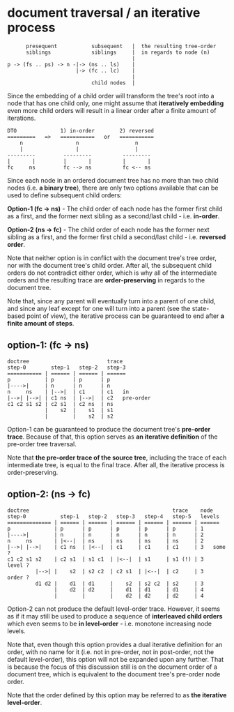 
# document traversal / an iterative process

```
      presequent           subsequent   |  the resulting tree-order
      siblings             siblings     |  in regards to node (n)
                                        |
p -> (fs .. ps) -> n -|-> (ns .. ls)    |
                      |-> (fc .. lc)    |
                                        |
                           child nodes  |
```

Since the embedding of a child order will transform the tree's root into a
node that has one child only, one might assume that **iteratively embedding**
even more child orders will result in a linear order after a finite amount
of iterations.

```
DTO              1) in-order        2) reversed
=========   =>   ===========   or   ===========
    n                 n                  n
    |                 |                  |
---------         ---------          ---------
|       |         |       |          |       |
fc     ns         fc --> ns          fc <-- ns
```

Since each node in an ordered document tree has no more than two child
nodes (i.e. **a binary tree**), there are only two options available that
can be used to define subsequent child orders:

**Option-1 (fc -> ns)** - The child order of each node has the former first
child as a first, and the former next sibling as a second/last child -
i.e. **in-order**.

**Option-2 (ns -> fc)** - The child order of each node has the former next
sibling as a first, and the former first child a second/last child -
i.e. **reversed order**.

Note that neither option is in conflict with the document tree's tree order,
nor with the document tree's child order. After all, the subsequent child
orders do not contradict either order, which is why all of the intermediate
orders and the resulting trace are **order-preserving** in regards to the
document tree.

Note that, since any parent will eventually turn into a parent of one child,
and since any leaf except for one will turn into a parent (see the state-based
point of view), the iterative process can be guaranteed to end after
**a finite amount of steps**.

<!-- ======================================================================= -->
## option-1: (fc -> ns)

```
doctree                         trace
step-0        step-1   step-2   step-3
=========== | ====== | ====== | ======
p           | p      | p      | p
|---->|     | n      | n      | n
n     ns    | |-->|  | c1     | c1   in
|-->| |-->| | c1 ns  | |-->|  | c2   pre-order
c1 c2 s1 s2 | c2 s1  | c2 ns  | ns
            |    s2  |    s1  | s1
            |        |    s2  | s2
```

Option-1 can be guaranteed to produce the document tree's **pre-order trace**.
Because of that, this option serves as **an iterative definition** of the
pre-order tree traversal.

Note that **the pre-order trace of the source tree**, including the trace of
each intermediate tree, is equal to the final trace. After all, the iterative
process is order-preserving.

<!-- ======================================================================= -->
## option-2: (ns -> fc)

```
doctree                                              trace    node
step-0           step-1   step-2   step-3   step-4   step-5   levels
============== | ====== | ====== | ====== | ====== | ====== | ======
p              | p      | p      | p      | p      | p      | 1
|---->|        | n      | n      | n      | n      | n      | 2
n     ns       | |<--|  | ns     | ns     | ns     | ns     | 2
|-->| |-->|    | c1 ns  | |<--|  | c1     | c1     | c1     | 3   some  ?
c1 c2 s1 s2    | c2 s1  | s1 c1  | |<--|  | s1     | s1 (!) | 3   level ?
         |-->| |    s2  | s2 c2  | c2 s1  | |<--|  | c2     | 3   order ?
         d1 d2 |    d1  | d1     |    s2  | s2 c2  | s2     | 3
               |    d2  | d2     |    d1  | d1     | d1     | 4
               |        |        |    d2  | d2     | d2     | 4
```

Option-2 can not produce the default level-order trace. However, it seems as
if it may still be used to produce a sequence of **interleaved child orders**
which even seems to be **in level-order** - i.e. monotone increasing node
levels.

Note that, even though this option provides a dual iterative definition for
an order, with no name for it (i.e. not in pre-order, not in post-order, not
the default level-order), this option will not be expanded upon any further.
That is because the focus of this discussion still is on the document order
of a document tree, which is equivalent to the document tree's pre-order
node order.

Note that the order defined by this option may be referred to as
**the iterative level-order**.
